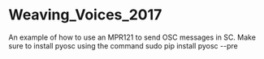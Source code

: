 # Weaving_Voices_2017
An example of how to use an MPR121 to send OSC messages in SC.
Make sure to install pyosc using the command sudo pip install pyosc --pre
